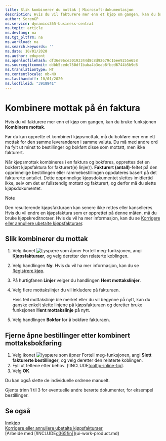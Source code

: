 ```yaml
---
title: Slik kombinerer du mottak | Microsoft-dokumentasjon
description: Hvis du vil fakturere mer enn et kjøp om gangen, kan du bruke funksjonen Kombinere mottak.
author: SorenGP
ms.service: dynamics365-business-central
ms.topic: article
ms.devlang: na
ms.tgt_pltfrm: na
ms.workload: na
ms.search.keywords: ''
ms.date: 10/01/2020
ms.author: edupont
ms.openlocfilehash: df36e96ce30193344d8c8d92679c16ee9255e658
ms.sourcegitcommit: ddbb5cede750df1baba4b3eab8fbed6744b5b9d6
ms.translationtype: HT
ms.contentlocale: nb-NO
ms.lasthandoff: 10/01/2020
ms.locfileid: "3918841"
---
```

# <a name="combine-receipts-on-a-single-invoice"></a>Kombinere mottak på én faktura

Hvis du vil fakturere mer enn et kjøp om gangen, kan du bruke funksjonen **Kombinere mottak**.  

Før du kan opprette et kombinert kjøpsmottak, må du bokføre mer enn ett mottak for den samme leverandøren i samme valuta. Du må med andre ord ha fylt ut minst to bestillinger og bokført disse som mottatt, men ikke fakturert.  

Når kjøpsmottak kombineres i en faktura og bokføres, opprettes det en bokført kjøpsfaktura for fakturert(e) linje(r). **Fakturert (antall)**-feltet på den opprinnelige bestillingen eller rammebestillingen oppdateres basert på det fakturerte antallet. Dette opprinnelige kjøpsdokumentet slettes imidlertid ikke, selv om det er fullstendig mottatt og fakturert, og derfor må du slette kjøpsdokumentet.  

> [!NOTE]
> Den resulterende kjøpsfakturaen kan senere ikke rettes eller kanselleres. Hvis du vil endre en kjøpsfaktura som er opprettet på denne måten, må du bruke kjøpskreditnotaer. Hvis du vil ha mer informasjon, kan du se [Korrigere eller annullere ubetalte kjøpsfakturaer](purchasing-how-correct-cancel-unpaid-purchase-invoices.md).

## <a name="to-combine-receipts"></a>Slik kombinerer du mottak

1. Velg ikonet ![Lyspære som åpner Fortell meg-funksjonen](media/ui-search/search_small.png "Fortell hva du vil gjøre"), angi **Kjøpsfakturaer**, og velg deretter den relaterte koblingen.  
2. Velg handlingen **Ny**. Hvis du vil ha mer informasjon, kan du se [Registrere kjøp](purchasing-how-record-purchases.md).  
3. På hurtigfanen **Linjer** velger du handlingen **Hent mottakslinjer**.  
4. Velg flere mottakslinjer du vil inkludere på fakturaen.  

    Hvis feil mottakslinje ble merket eller du vil begynne på nytt, kan du ganske enkelt slette linjene på kjøpsfakturaen og deretter bruke funksjonen **Hent mottakslinje** på nytt.  
5. Velg handlingen **Bokfør** for å bokføre fakturaen.  

## <a name="to-remove-open-purchase-orders-after-combined-receipt-posting"></a>Fjerne åpne bestillinger etter kombinert mottaksbokføring

1. Velg ikonet ![lyspære som åpner Fortell meg-funksjonen](media/ui-search/search_small.png "Fortell hva du vil gjøre"), angi **Slett fakturerte bestillinger**, og velg deretter den relaterte koblingen.  
2. Fyll ut feltene etter behov. [!INCLUDE[tooltip-inline-tip](includes/tooltip-inline-tip_md.md)].
3. Velg **OK**.  

Du kan også slette de individuelle ordrene manuelt.

Gjenta trinn 1 til 3 for eventuelle andre berørte dokumenter, for eksempel bestillinger.

## <a name="see-also"></a>Se også

[Innkjøp](purchasing-manage-purchasing.md)  
[Korrigere eller annullere ubetalte kjøpsfakturaer](purchasing-how-correct-cancel-unpaid-purchase-invoices.md)  
[Arbeide med [!INCLUDE[d365fin](includes/d365fin_md.md)]](ui-work-product.md)  
